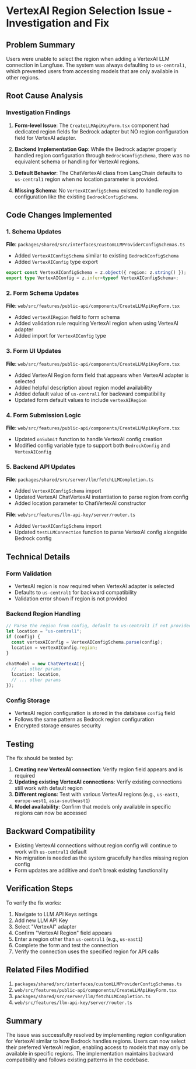 # VertexAI Region Selection Issue - Investigation and Fix

## Problem Summary

Users were unable to select the region when adding a VertexAI LLM connection in Langfuse. The system was always defaulting to `us-central1`, which prevented users from accessing models that are only available in other regions.

## Root Cause Analysis

### Investigation Findings

1. **Form-level Issue**: The `CreateLLMApiKeyForm.tsx` component had dedicated region fields for Bedrock adapter but NO region configuration field for VertexAI adapter.

2. **Backend Implementation Gap**: While the Bedrock adapter properly handled region configuration through `BedrockConfigSchema`, there was no equivalent schema or handling for VertexAI regions.

3. **Default Behavior**: The ChatVertexAI class from LangChain defaults to `us-central1` region when no location parameter is provided.

4. **Missing Schema**: No `VertexAIConfigSchema` existed to handle region configuration like the existing `BedrockConfigSchema`.

## Code Changes Implemented

### 1. Schema Updates

**File**: `packages/shared/src/interfaces/customLLMProviderConfigSchemas.ts`

- Added `VertexAIConfigSchema` similar to existing `BedrockConfigSchema`
- Added `VertexAIConfig` type export

```typescript
export const VertexAIConfigSchema = z.object({ region: z.string() });
export type VertexAIConfig = z.infer<typeof VertexAIConfigSchema>;
```

### 2. Form Schema Updates

**File**: `web/src/features/public-api/components/CreateLLMApiKeyForm.tsx`

- Added `vertexAIRegion` field to form schema
- Added validation rule requiring VertexAI region when using VertexAI adapter
- Added import for `VertexAIConfig` type

### 3. Form UI Updates

**File**: `web/src/features/public-api/components/CreateLLMApiKeyForm.tsx`

- Added VertexAI Region form field that appears when VertexAI adapter is selected
- Added helpful description about region model availability
- Added default value of `us-central1` for backward compatibility
- Updated form default values to include `vertexAIRegion`

### 4. Form Submission Logic

**File**: `web/src/features/public-api/components/CreateLLMApiKeyForm.tsx`

- Updated `onSubmit` function to handle VertexAI config creation
- Modified config variable type to support both `BedrockConfig` and `VertexAIConfig`

### 5. Backend API Updates

**File**: `packages/shared/src/server/llm/fetchLLMCompletion.ts`

- Added `VertexAIConfigSchema` import
- Updated VertexAI ChatVertexAI instantiation to parse region from config
- Added location parameter to ChatVertexAI constructor

**File**: `web/src/features/llm-api-key/server/router.ts`

- Added `VertexAIConfigSchema` import
- Updated `testLLMConnection` function to parse VertexAI config alongside Bedrock config

## Technical Details

### Form Validation

- VertexAI region is now required when VertexAI adapter is selected
- Defaults to `us-central1` for backward compatibility
- Validation error shown if region is not provided

### Backend Region Handling

```typescript
// Parse the region from config, default to us-central1 if not provided
let location = "us-central1";
if (config) {
  const vertexAIConfig = VertexAIConfigSchema.parse(config);
  location = vertexAIConfig.region;
}

chatModel = new ChatVertexAI({
  // ... other params
  location: location,
  // ... other params
});
```

### Config Storage

- VertexAI region configuration is stored in the database `config` field
- Follows the same pattern as Bedrock region configuration
- Encrypted storage ensures security

## Testing

The fix should be tested by:

1. **Creating new VertexAI connection**: Verify region field appears and is required
2. **Updating existing VertexAI connections**: Verify existing connections still work with default region
3. **Different regions**: Test with various VertexAI regions (e.g., `us-east1`, `europe-west1`, `asia-southeast1`)
4. **Model availability**: Confirm that models only available in specific regions can now be accessed

## Backward Compatibility

- Existing VertexAI connections without region config will continue to work with `us-central1` default
- No migration is needed as the system gracefully handles missing region config
- Form updates are additive and don't break existing functionality

## Verification Steps

To verify the fix works:

1. Navigate to LLM API Keys settings
2. Add new LLM API Key
3. Select "VertexAI" adapter
4. Confirm "VertexAI Region" field appears
5. Enter a region other than `us-central1` (e.g., `us-east1`)
6. Complete the form and test the connection
7. Verify the connection uses the specified region for API calls

## Related Files Modified

1. `packages/shared/src/interfaces/customLLMProviderConfigSchemas.ts`
2. `web/src/features/public-api/components/CreateLLMApiKeyForm.tsx`
3. `packages/shared/src/server/llm/fetchLLMCompletion.ts`
4. `web/src/features/llm-api-key/server/router.ts`

## Summary

The issue was successfully resolved by implementing region configuration for VertexAI similar to how Bedrock handles regions. Users can now select their preferred VertexAI region, enabling access to models that may only be available in specific regions. The implementation maintains backward compatibility and follows existing patterns in the codebase.
